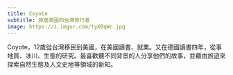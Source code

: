 ```yaml
---
title: Coyote
subtitle: 旅居美國的台灣旅行者
image: https://i.imgur.com/tyXBqWc.jpg
---
```

Coyote，12歲從台灣移民到美國，在美國讀書、就業。又在德國讀書四年，從事地質、冰川、生態的研究。最喜歡聽不同背景的人分享他們的故事，並藉由旅遊來探索自然生態及人文史地等領域的新知。
